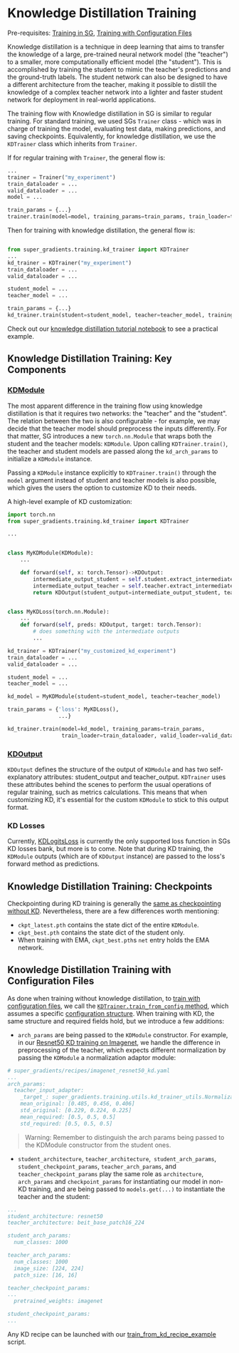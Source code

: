 # Knowledge Distillation Training

Pre-requisites: [Training in SG](https://github.com/Deci-AI/super-gradients/blob/master/documentation/assets/Example_Classification.md), [Training with Configuration Files]()

Knowledge distillation is a technique in deep learning that aims to transfer the knowledge of a large, pre-trained neural network model (the "teacher") to a smaller, more computationally efficient model (the "student"). This is accomplished by training the student to mimic the teacher's predictions and the ground-truth labels. The student network can also be designed to have a different architecture from the teacher, making it possible to distill the knowledge of a complex teacher network into a lighter and faster student network for deployment in real-world applications.


The training flow with Knowledge distillation in SG is similar to regular training. For standard training, we used SGs `Trainer` class - which was in charge of training the model, evaluating test data, making predictions, and saving checkpoints.
Equivalently, for knowledge distillation, we use the `KDTrainer` class which inherits from `Trainer`.

If for regular training with `Trainer`, the general flow is:

```python
...
trainer = Trainer("my_experiment")
train_dataloader = ...
valid_dataloader = ...
model = ...

train_params = {...}
trainer.train(model=model, training_params=train_params, train_loader=train_dataloader, valid_loader=valid_dataloader)
```


Then for training with knowledge distillation, the general flow is:
```python

from super_gradients.training.kd_trainer import KDTrainer
...
kd_trainer = KDTrainer("my_experiment")
train_dataloader = ...
valid_dataloader = ...

student_model = ...
teacher_model = ...

train_params = {...}
kd_trainer.train(student=student_model, teacher=teacher_model, training_params=train_params, train_loader=train_dataloader, valid_loader=valid_dataloader)
```

Check out our [knowledge distillation tutorial notebook](https://bit.ly/3BLA5oR) to see a practical example.


## Knowledge Distillation Training: Key Components


### [KDModule](https://github.com/Deci-AI/super-gradients/blob/master/src/super_gradients/training/models/kd_modules/kd_module.py)

The most apparent difference in the training flow using knowledge distillation is that it requires two networks: the "teacher" and the "student".
The relation between the two is also configurable - for example, we may decide that the teacher model should preprocess the inputs differently.
For that matter, SG introduces a new `torch.nn.Module` that wraps both the student and the teacher models: `KDModule`.
Upon calling `KDTrainer.train()`, the teacher and student models are passed along the `kd_arch_params` to initialize a `KDModule` instance.

Passing a `KDModule` instance explicitly to `KDTrainer.train()` through the `model` argument instead of student and teacher models is also possible, which gives the users the option to customize KD to their needs.

A high-level example of KD customization:

```python
import torch.nn
from super_gradients.training.kd_trainer import KDTrainer

...


class MyKDModule(KDModule):
    ...

    def forward(self, x: torch.Tensor)->KDOutput:
        intermediate_output_student = self.student.extract_intermediate_output(x, layer_ids=[1, 3, -1])
        intermediate_output_teacher = self.teacher.extract_intermediate(x, layer_ids=[1, 3, -1])
        return KDOutput(student_output=intermediate_output_student, teacher_output=intermediate_output_teacher)


class MyKDLoss(torch.nn.Module):
    ...
    def forward(self, preds: KDOutput, target: torch.Tensor):
        # does something with the intermediate outputs
        ...

kd_trainer = KDTrainer("my_customized_kd_experiment")
train_dataloader = ...
valid_dataloader = ...

student_model = ...
teacher_model = ...

kd_model = MyKDModule(student=student_model, teacher=teacher_model)

train_params = {'loss': MyKDLoss(),
                ...}

kd_trainer.train(model=kd_model, training_params=train_params,
                 train_loader=train_dataloader, valid_loader=valid_dataloader)
```
### [KDOutput](https://github.com/Deci-AI/super-gradients/blob/12a4e53a96e8608409100b5ef83971157518434b/src/super_gradients/training/models/kd_modules/kd_module.py#L7)

`KDOutput` defines the structure of the output of `KDModule` and has two self-explanatory attributes: student_output and teacher_output.
`KDTrainer` uses these attributes behind the scenes to perform the usual operations of regular training, such as metrics calculations.
This means that when customizing KD, it's essential for the custom `KDModule` to stick to this output format.

### KD Losses

Currently, [KDLogitsLoss](https://github.com/Deci-AI/super-gradients/blob/12a4e53a96e8608409100b5ef83971157518434b/src/super_gradients/training/losses/kd_losses.py#L15) is currently the only supported loss function in SGs KD losses bank, but more is to come.
Note that during KD training, the `KDModule` outputs (which are of `KDOutput` instance) are passed to the loss's forward method as predictions.

## Knowledge Distillation Training: Checkpoints

Checkpointing during KD training is generally the [same as checkpointing without KD](https://github.com/Deci-AI/super-gradients/blob/master/documentation/source/Checkpoints.md).
Nevertheless, there are a few differences worth mentioning:

- `ckpt_latest.pth` contains the state dict of the entire `KDModule`. 
- `ckpt_best.pth` contains the state dict of the student only.
- When training with EMA, `ckpt_best.pth`s `net` entry holds the EMA network.


## Knowledge Distillation Training with Configuration Files

As done when training without knowledge distillation, to [train with configuration files](https://github.com/Deci-AI/super-gradients/blob/master/documentation/source/configuration_files.md#required-hyper-parameters), we call the [`KDTrainer.train_from_config` method](https://github.com/Deci-AI/super-gradients/blob/9485f1533ff64cecb32a238d4779aafca1f0d199/src/super_gradients/training/kd_trainer/kd_trainer.py#L43), which assumes a specific [configuration structure](https://github.com/Deci-AI/super-gradients/blob/master/documentation/source/configuration_files.md#required-hyper-parameters).
When training with KD, the same structure and required fields hold, but we introduce a few additions:

- `arch_params` are being passed to the `KDModule` constructor. For example, in our [Resnet50 KD training on Imagenet](https://github.com/Deci-AI/super-gradients/blob/master/src/super_gradients/recipes/imagenet_resnet50_kd.yaml), we handle the difference in preprocessing of the teacher, which expects different normalization by passing the `KDModule` a normalization adaptor module:
```yaml
# super_gradients/recipes/imagenet_resnet50_kd.yaml
...
arch_params:
  teacher_input_adapter:
    _target_: super_gradients.training.utils.kd_trainer_utils.NormalizationAdapter
    mean_original: [0.485, 0.456, 0.406]
    std_original: [0.229, 0.224, 0.225]
    mean_required: [0.5, 0.5, 0.5]
    std_required: [0.5, 0.5, 0.5]
```
> Warning: Remember to distinguish the arch params being passed to the KDModule constructor from the student ones.

- `student_architecture`, `teacher_architecture`,` student_arch_params`, `student_checkpoint_params`, `teacher_arch_params`, and ` teacher_checkpoint_params` play the same role as `architecture`, `arch_params` and `checkpoint_params` for instantiating our model in non-KD training, and are being passed to `models.get(...)` to instantiate the teacher and the student:

```yaml
...
student_architecture: resnet50
teacher_architecture: beit_base_patch16_224

student_arch_params:
  num_classes: 1000

teacher_arch_params:
  num_classes: 1000
  image_size: [224, 224]
  patch_size: [16, 16]

teacher_checkpoint_params:
...
  pretrained_weights: imagenet

student_checkpoint_params:
...

```

Any KD recipe can be launched with our [train_from_kd_recipe_example](https://github.com/Deci-AI/super-gradients/blob/master/src/super_gradients/examples/train_from_kd_recipe_example/train_from_kd_recipe.py) script.
